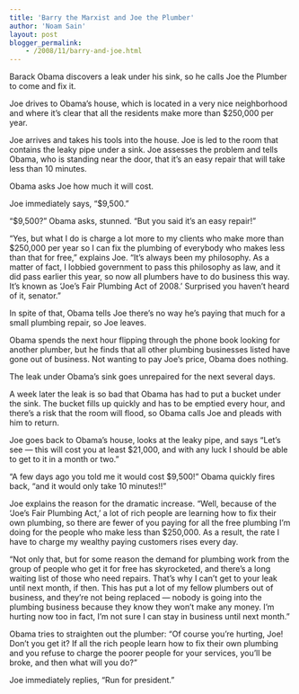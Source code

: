 ```yaml
---
title: 'Barry the Marxist and Joe the Plumber'
author: 'Noam Sain'
layout: post
blogger_permalink:
    - /2008/11/barry-and-joe.html
---
```


Barack Obama discovers a leak under his sink, so he calls Joe the Plumber to come and fix it.

Joe drives to Obama’s house, which is located in a very nice neighborhood and where it’s clear that all the residents make more than $250,000 per year.

Joe arrives and takes his tools into the house. Joe is led to the room that contains the leaky pipe under a sink. Joe assesses the problem and tells Obama, who is standing near the door, that it’s an easy repair that will take less than 10 minutes.

Obama asks Joe how much it will cost.

Joe immediately says, “$9,500.”

“$9,500?” Obama asks, stunned. “But you said it’s an easy repair!”

“Yes, but what I do is charge a lot more to my clients who make more than $250,000 per year so I can fix the plumbing of everybody who makes less than that for free,” explains Joe. “It’s always been my philosophy. As a matter of fact, I lobbied government to pass this philosophy as law, and it did pass earlier this year, so now all plumbers have to do business this way. It’s known as ‘Joe’s Fair Plumbing Act of 2008.’ Surprised you haven’t heard of it, senator.”

In spite of that, Obama tells Joe there’s no way he’s paying that much for a small plumbing repair, so Joe leaves.

Obama spends the next hour flipping through the phone book looking for another plumber, but he finds that all other plumbing businesses listed have gone out of business. Not wanting to pay Joe’s price, Obama does nothing.

The leak under Obama’s sink goes unrepaired for the next several days.

A week later the leak is so bad that Obama has had to put a bucket under the sink. The bucket fills up quickly and has to be emptied every hour, and there’s a risk that the room will flood, so Obama calls Joe and pleads with him to return.

Joe goes back to Obama’s house, looks at the leaky pipe, and says “Let’s see — this will cost you at least $21,000, and with any luck I should be able to get to it in a month or two.”

“A few days ago you told me it would cost $9,500!” Obama quickly fires back, “and it would only take 10 minutes!!”

Joe explains the reason for the dramatic increase. “Well, because of the ‘Joe’s Fair Plumbing Act,’ a lot of rich people are learning how to fix their own plumbing, so there are fewer of you paying for all the free plumbing I’m doing for the people who make less than $250,000. As a result, the rate I have to charge my wealthy paying customers rises every day.

“Not only that, but for some reason the demand for plumbing work from the group of people who get it for free has skyrocketed, and there’s a long waiting list of those who need repairs. That’s why I can’t get to your leak until next month, if then. This has put a lot of my fellow plumbers out of business, and they’re not being replaced — nobody is going into the plumbing business because they know they won’t make any money. I’m hurting now too in fact, I’m not sure I can stay in business until next month.”

Obama tries to straighten out the plumber: “Of course you’re hurting, Joe! Don’t you get it? If all the rich people learn how to fix their own plumbing and you refuse to charge the poorer people for your services, you’ll be broke, and then what will you do?”

Joe immediately replies, “Run for president.”